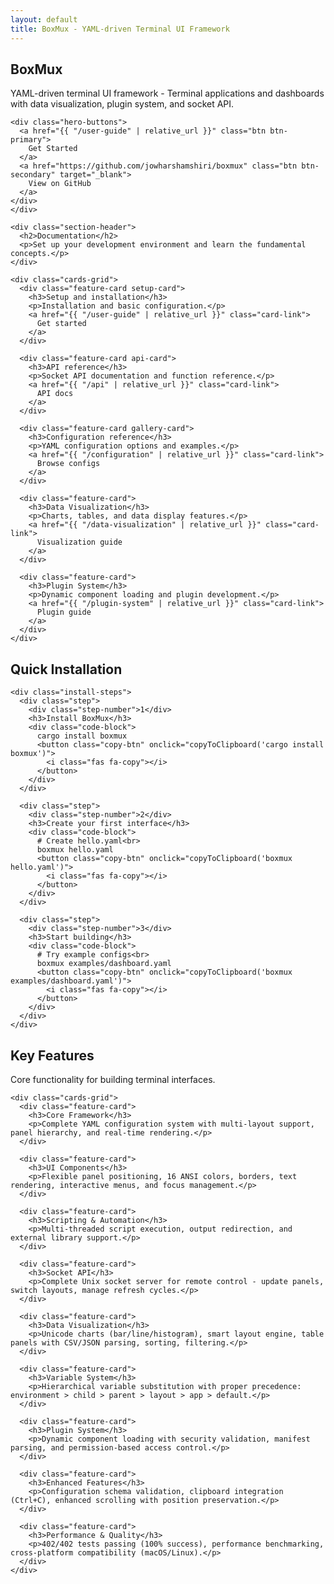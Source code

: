 ```yaml
---
layout: default
title: BoxMux - YAML-driven Terminal UI Framework
---
```


<section class="feature-cards">
  <div class="container">
    <div class="section-header">
      <h1>BoxMux</h1>
      <p>YAML-driven terminal UI framework - Terminal applications and dashboards with data visualization, plugin system, and socket API.</p>

    <div class="hero-buttons">
      <a href="{{ "/user-guide" | relative_url }}" class="btn btn-primary">
        Get Started
      </a>
      <a href="https://github.com/jowharshamshiri/boxmux" class="btn btn-secondary" target="_blank">
        View on GitHub
      </a>
    </div>
    </div>
    
    <div class="section-header">
      <h2>Documentation</h2>
      <p>Set up your development environment and learn the fundamental concepts.</p>
    </div>
    
    <div class="cards-grid">
      <div class="feature-card setup-card">
        <h3>Setup and installation</h3>
        <p>Installation and basic configuration.</p>
        <a href="{{ "/user-guide" | relative_url }}" class="card-link">
          Get started
        </a>
      </div>
      
      <div class="feature-card api-card">
        <h3>API reference</h3>
        <p>Socket API documentation and function reference.</p>
        <a href="{{ "/api" | relative_url }}" class="card-link">
          API docs
        </a>
      </div>
      
      <div class="feature-card gallery-card">
        <h3>Configuration reference</h3>
        <p>YAML configuration options and examples.</p>
        <a href="{{ "/configuration" | relative_url }}" class="card-link">
          Browse configs
        </a>
      </div>
      
      <div class="feature-card">
        <h3>Data Visualization</h3>
        <p>Charts, tables, and data display features.</p>
        <a href="{{ "/data-visualization" | relative_url }}" class="card-link">
          Visualization guide
        </a>
      </div>
      
      <div class="feature-card">
        <h3>Plugin System</h3>
        <p>Dynamic component loading and plugin development.</p>
        <a href="{{ "/plugin-system" | relative_url }}" class="card-link">
          Plugin guide
        </a>
      </div>
    </div>
  </div>
</section>

<section class="quick-start">
  <div class="container">
    <div class="section-header">
      <h2>Quick Installation</h2>
    </div>

    <div class="install-steps">
      <div class="step">
        <div class="step-number">1</div>
        <h3>Install BoxMux</h3>
        <div class="code-block">
          cargo install boxmux
          <button class="copy-btn" onclick="copyToClipboard('cargo install boxmux')">
            <i class="fas fa-copy"></i>
          </button>
        </div>
      </div>
      
      <div class="step">
        <div class="step-number">2</div>
        <h3>Create your first interface</h3>
        <div class="code-block">
          # Create hello.yaml<br>
          boxmux hello.yaml
          <button class="copy-btn" onclick="copyToClipboard('boxmux hello.yaml')">
            <i class="fas fa-copy"></i>
          </button>
        </div>
      </div>
      
      <div class="step">
        <div class="step-number">3</div>
        <h3>Start building</h3>
        <div class="code-block">
          # Try example configs<br>
          boxmux examples/dashboard.yaml
          <button class="copy-btn" onclick="copyToClipboard('boxmux examples/dashboard.yaml')">
            <i class="fas fa-copy"></i>
          </button>
        </div>
      </div>
    </div>
  </div>
</section>

<section class="feature-cards">
  <div class="container">
    <div class="section-header">
      <h2>Key Features</h2>
      <p>Core functionality for building terminal interfaces.</p>
    </div>

    <div class="cards-grid">
      <div class="feature-card">
        <h3>Core Framework</h3>
        <p>Complete YAML configuration system with multi-layout support, panel hierarchy, and real-time rendering.</p>
      </div>
      
      <div class="feature-card">
        <h3>UI Components</h3>
        <p>Flexible panel positioning, 16 ANSI colors, borders, text rendering, interactive menus, and focus management.</p>
      </div>
      
      <div class="feature-card">
        <h3>Scripting & Automation</h3>
        <p>Multi-threaded script execution, output redirection, and external library support.</p>
      </div>
      
      <div class="feature-card">
        <h3>Socket API</h3>
        <p>Complete Unix socket server for remote control - update panels, switch layouts, manage refresh cycles.</p>
      </div>
      
      <div class="feature-card">
        <h3>Data Visualization</h3>
        <p>Unicode charts (bar/line/histogram), smart layout engine, table panels with CSV/JSON parsing, sorting, filtering.</p>
      </div>
      
      <div class="feature-card">
        <h3>Variable System</h3>
        <p>Hierarchical variable substitution with proper precedence: environment > child > parent > layout > app > default.</p>
      </div>
      
      <div class="feature-card">
        <h3>Plugin System</h3>
        <p>Dynamic component loading with security validation, manifest parsing, and permission-based access control.</p>
      </div>
      
      <div class="feature-card">
        <h3>Enhanced Features</h3>
        <p>Configuration schema validation, clipboard integration (Ctrl+C), enhanced scrolling with position preservation.</p>
      </div>
      
      <div class="feature-card">
        <h3>Performance & Quality</h3>
        <p>402/402 tests passing (100% success), performance benchmarking, cross-platform compatibility (macOS/Linux).</p>
      </div>
    </div>
  </div>
</section>

<script>
function copyToClipboard(text) {
  navigator.clipboard.writeText(text).then(() => {
    const btn = event.target.closest('.copy-btn');
    const icon = btn.querySelector('i');
    icon.className = 'fas fa-check';
    setTimeout(() => {
      icon.className = 'fas fa-copy';
    }, 2000);
  });
}
</script>
